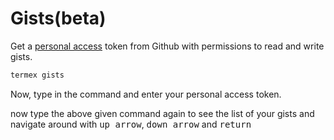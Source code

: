 # Gists(**beta**)

Get a [personal access](https://github.com/settings/tokens/new) token from Github with permissions to read and write gists.

```ps1
termex gists
```

Now, type in the command and enter your personal access token.

now type the above given command again to see the list of your gists and navigate around with <kbd>up arrow</kbd>, <kbd>down arrow</kbd> and <kbd>return</kbd>
